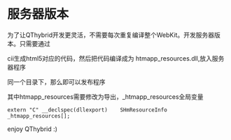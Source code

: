 # 服务器版本 #

为了让QThybrid开发更灵活，不需要每次重复编译整个WebKit。开发服务器版本。只需要通过

cii生成html5对应的代码，然后把代码编译成为 htmapp_resources.dll,放入服务器程序

同一个目录下，那么即可以发布程序

其中htmapp_resources需要修改为导出，_htmapp_resources全局变量

	extern "C" __declspec(dllexport)	SHmResourceInfo _htmapp_resources[];

enjoy QThybrid :)